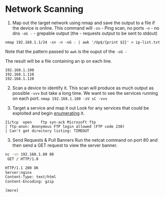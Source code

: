 # Network Scanning

1. Map out the target network using nmap and save the output to a file if the device is online. This command will 
`-sn` - Ping scan, no ports
`-n` - no dns
`-oG -` - grepable output (the - requests output to be sent to stdout)

`nmap 192.168.1.1/24 -sn -n -oG - | awk '/Up$/{print $2}' > ip-list.txt`

Note that the pattern passed to `awk` is the ouput of the `-oG -`

The result will be a file containing an ip on each line.
```
192.168.1.100
192.168.1.110
192.168.1.120
```

2. Scan a device to identify it.
This scan will produce as much output as possible `-vvv` but take a long time. We want to see the services running on each port.
`nmap 192.168.1.100 -sV sC -vvv `


3. Target a service and map it out
Look for any services that could be exploited and begin [enumerating](Enumeration/README.md) it.

```
21/tcp  open    ftp syn-ack Microsoft ftp
| ftp-anon: Anonymous FTP login allowed (FTP code 230)
| Can't get directory listing: TIMEOUT
```

3. Send Requests & Pull Banners
Run the netcat command on port 80 and then send a GET request to view the server banner.

```sh
nc -vn 192.168.1.80 80
 GET / HTTP/1.0

HTTP/1.1 200 OK
Server:nginx
Content-Type: text/html
Content-Encoding: gzip

[more]
```
